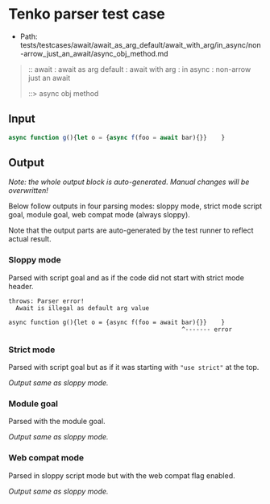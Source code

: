 # Tenko parser test case

- Path: tests/testcases/await/await_as_arg_default/await_with_arg/in_async/non-arrow_just_an_await/async_obj_method.md

> :: await : await as arg default : await with arg : in async : non-arrow just an await
>
> ::> async obj method

## Input

`````js
async function g(){let o = {async f(foo = await bar){}}    }
`````

## Output

_Note: the whole output block is auto-generated. Manual changes will be overwritten!_

Below follow outputs in four parsing modes: sloppy mode, strict mode script goal, module goal, web compat mode (always sloppy).

Note that the output parts are auto-generated by the test runner to reflect actual result.

### Sloppy mode

Parsed with script goal and as if the code did not start with strict mode header.

`````
throws: Parser error!
  Await is illegal as default arg value

async function g(){let o = {async f(foo = await bar){}}    }
                                                ^------- error
`````

### Strict mode

Parsed with script goal but as if it was starting with `"use strict"` at the top.

_Output same as sloppy mode._

### Module goal

Parsed with the module goal.

_Output same as sloppy mode._

### Web compat mode

Parsed in sloppy script mode but with the web compat flag enabled.

_Output same as sloppy mode._
